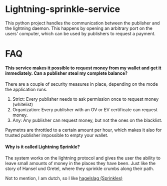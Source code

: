 # Lightning-sprinkle-service

This python project handles the communication between the publisher and the lightning daemon. This happens by opening an arbitrary port on the users' computer, which can be used by publishers to request a payment.

# FAQ

#### This service makes it possible to request money from my wallet and get it immediately. Can a publisher steal my complete balance?

There are a couple of security measures in place, depending on the mode the application runs.
1. Strict: Every publisher needs to ask permission once to request money (whitelist)
2. Organization: Every publisher with an OV or EV certificate can request money. 
3. Any: Any publisher can request money, but not the ones on the blacklist.

Paymetns are throttled to a certain amount per hour, which makes it also for trusted publisher impossible to empty your wallet.

#### Why is it called Lightning Sprinkle?
The system works on the lightning protocol and gives the user the ability to leave small amounts of money in the places they have been. Just like the story of Hansel und Gretel, where they sprinkle crumbs along their path. 

Not to mention, I am dutch, so I like [hagelslag (Sprinkles)](https://en.wikipedia.org/wiki/Sprinkles)


